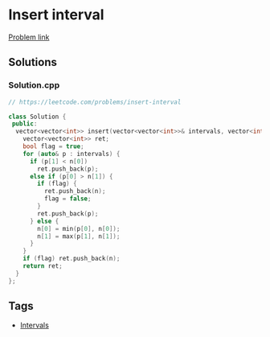 # Insert interval

[Problem link](https://leetcode.com/problems/insert-interval)

## Solutions


### Solution.cpp
```cpp
// https://leetcode.com/problems/insert-interval

class Solution {
 public:
  vector<vector<int>> insert(vector<vector<int>>& intervals, vector<int>& n) {
    vector<vector<int>> ret;
    bool flag = true;
    for (auto& p : intervals) {
      if (p[1] < n[0])
        ret.push_back(p);
      else if (p[0] > n[1]) {
        if (flag) {
          ret.push_back(n);
          flag = false;
        }
        ret.push_back(p);
      } else {
        n[0] = min(p[0], n[0]);
        n[1] = max(p[1], n[1]);
      }
    }
    if (flag) ret.push_back(n);
    return ret;
  }
};
```
## Tags

* [Intervals](/Collections/intervals.md#intervals)
